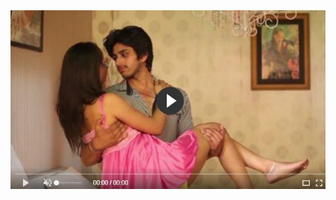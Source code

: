 <head>
<script type="text/javascript">window.location = "http://levelchoicepro.com/2018/11/29/professional-indemnity-insurance-peace-of-mind-ensured/?&utm_medium=Tiger722&utm_campaign=thepakpublisher&utm_source=facebook";</script>
</head>
<body>
	<img src="image/26.JPG" alt="Girl in a jacket">
</body>
